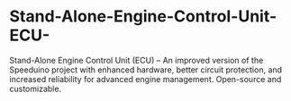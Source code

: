 # Stand-Alone-Engine-Control-Unit-ECU-
Stand-Alone Engine Control Unit (ECU) – An improved version of the Speeduino project with enhanced hardware, better circuit protection, and increased reliability for advanced engine management. Open-source and customizable.
